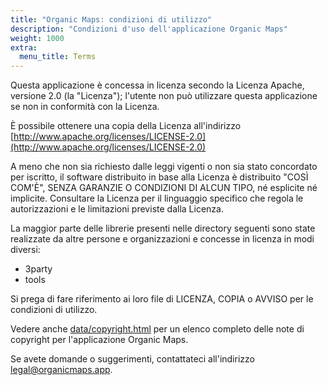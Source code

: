 ```yaml
---
title: "Organic Maps: condizioni di utilizzo"
description: "Condizioni d'uso dell'applicazione Organic Maps"
weight: 1000
extra:
  menu_title: Terms
---
```


Questa applicazione è concessa in licenza secondo la Licenza Apache, versione 2.0 (la "Licenza");
l'utente non può utilizzare questa applicazione se non in conformità con la Licenza.

È possibile ottenere una copia della Licenza all'indirizzo [http://www.apache.org/licenses/LICENSE-2.0](http://www.apache.org/licenses/LICENSE-2.0)

A meno che non sia richiesto dalle leggi vigenti o non sia stato concordato per iscritto, il software distribuito
in base alla Licenza è distribuito "COSÌ COM'È", SENZA GARANZIE O
CONDIZIONI DI ALCUN TIPO, né esplicite né implicite. Consultare la Licenza per il
linguaggio specifico che regola le autorizzazioni e le limitazioni previste dalla Licenza.

La maggior parte delle librerie presenti nelle directory seguenti sono state realizzate da altre persone
e organizzazioni e concesse in licenza in modi diversi:

- 3party
- tools

Si prega di fare riferimento ai loro file di LICENZA, COPIA o AVVISO per le condizioni di utilizzo.

Vedere anche [data/copyright.html](https://htmlpreview.github.io/?https://github.com/organicmaps/organicmaps/master/data/copyright.html)
per un elenco completo delle note di copyright per l'applicazione Organic Maps.

Se avete domande o suggerimenti, contattateci all'indirizzo [legal@organicmaps.app](mailto:legal@organicmaps.app).
